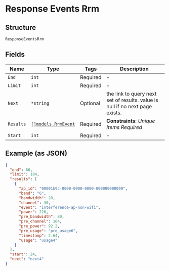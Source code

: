 
# Response Events Rrm

## Structure

`ResponseEventsRrm`

## Fields

| Name | Type | Tags | Description |
|  --- | --- | --- | --- |
| `End` | `int` | Required | - |
| `Limit` | `int` | Required | - |
| `Next` | `*string` | Optional | the link to query next set of results. value is null if no next page exists. |
| `Results` | [`[]models.RrmEvent`](../../doc/models/rrm-event.md) | Required | **Constraints**: *Unique Items Required* |
| `Start` | `int` | Required | - |

## Example (as JSON)

```json
{
  "end": 66,
  "limit": 104,
  "results": [
    {
      "ap_id": "00001b9c-0000-0000-0000-000000000000",
      "band": "6",
      "bandwidth": 20,
      "channel": 30,
      "event": "interference-ap-non-wifi",
      "power": 226,
      "pre_bandwidth": 80,
      "pre_channel": 164,
      "pre_power": 92.2,
      "pre_usage": "pre_usage6",
      "timestamp": 2.64,
      "usage": "usage4"
    }
  ],
  "start": 24,
  "next": "next4"
}
```

